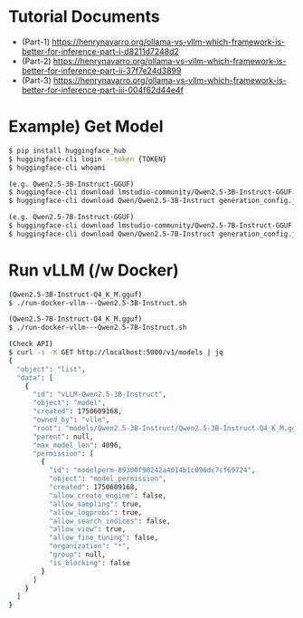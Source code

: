 # Tutorial Documents

- (Part-1) https://henrynavarro.org/ollama-vs-vllm-which-framework-is-better-for-inference-part-i-d8211d7248d2
- (Part-2) https://henrynavarro.org/ollama-vs-vllm-which-framework-is-better-for-inference-part-ii-37f7e24d3899
- (Part-3) https://henrynavarro.org/ollama-vs-vllm-which-framework-is-better-for-inference-part-iii-004f62d44e4f

# Example) Get Model

```bash
$ pip install huggingface_hub
$ huggingface-cli login --token {TOKEN}
$ huggingface-cli whoami

(e.g. Qwen2.5-3B-Instruct-GGUF)
$ huggingface-cli download lmstudio-community/Qwen2.5-3B-Instruct-GGUF Qwen2.5-3B-Instruct-Q4_K_M.gguf --local-dir ./models/Qwen2.5-3B-Instruct/ 
$ huggingface-cli download Qwen/Qwen2.5-3B-Instruct generation_config.json --local-dir ./config/Qwen2.5-3B-Instruct

(e.g. Qwen2.5-7B-Instruct-GGUF)
$ huggingface-cli download lmstudio-community/Qwen2.5-7B-Instruct-GGUF Qwen2.5-7B-Instruct-Q4_K_M.gguf --local-dir ./models/Qwen2.5-7B-Instruct/ 
$ huggingface-cli download Qwen/Qwen2.5-7B-Instruct generation_config.json --local-dir ./config/Qwen2.5-7B-Instruct
```

# Run vLLM (/w Docker)

```bash
(Qwen2.5-3B-Instruct-Q4_K_M.gguf)
$ ./run-docker-vllm---Qwen2.5-3B-Instruct.sh

(Qwen2.5-7B-Instruct-Q4_K_M.gguf)
$ ./run-docker-vllm---Qwen2.5-7B-Instruct.sh

(Check API)
$ curl -s -X GET http://localhost:5000/v1/models | jq
{
  "object": "list",
  "data": [
    {
      "id": "vLLM-Qwen2.5-3B-Instruct",
      "object": "model",
      "created": 1750609168,
      "owned_by": "vllm",
      "root": "models/Qwen2.5-3B-Instruct/Qwen2.5-3B-Instruct-Q4_K_M.gguf",
      "parent": null,
      "max_model_len": 4096,
      "permission": [
        {
          "id": "modelperm-89300f90242a4014b1c096dc7cf69724",
          "object": "model_permission",
          "created": 1750609168,
          "allow_create_engine": false,
          "allow_sampling": true,
          "allow_logprobs": true,
          "allow_search_indices": false,
          "allow_view": true,
          "allow_fine_tuning": false,
          "organization": "*",
          "group": null,
          "is_blocking": false
        }
      ]
    }
  ]
}
```
